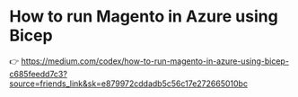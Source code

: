 # How to run Magento in Azure using Bicep

👉 https://medium.com/codex/how-to-run-magento-in-azure-using-bicep-c685feedd7c3?source=friends_link&sk=e879972cddadb5c56c17e272665010bc
